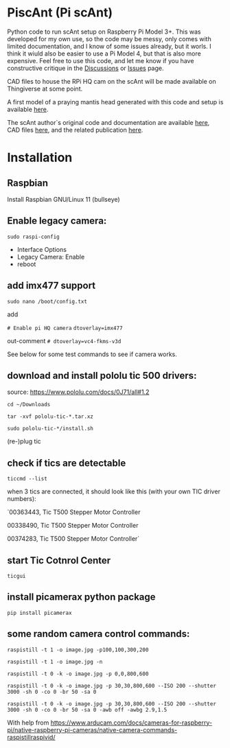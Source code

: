 # PiscAnt (Pi scAnt)
Python code to run scAnt setup on Raspberry Pi Model 3+. This was developed for my own use, so the code may be messy, only comes with limited documentation, and I know of some issues already, but it worls. I think it wiuld also be easier to use a Pi Model 4, but that is also more expensive. Feel free to use this code, and let me know if you have constructive critique in the [Discussions](https://github.com/Peter-T-Ruehr/PiscAnt/discussions) or [Issues](https://github.com/Peter-T-Ruehr/PiscAnt/issues) page.

CAD files to house the RPi HQ cam on the scAnt will be made available on Thingiverse at some point.

A first model of a praying mantis head generated with this code and setup is available [here](https://skfb.ly/ourV8).

The scAnt author`s original code and documentation are available [here](https://github.com/evo-biomech/scAnt), CAD files [here](https://www.thingiverse.com/thing:4694713), and the related publication [here](https://peerj.com/articles/11155/).

# Installation
## Raspbian
Install Raspbian GNU/Linux 11 (bullseye)

## Enable legacy camera:
`sudo raspi-config`
  * Interface Options
  * Legacy Camera: Enable
  * reboot
  
## add imx477 support
`sudo nano /boot/config.txt`

add

`# Enable pi HQ camera`
`dtoverlay=imx477`

out-comment
`# dtoverlay=vc4-fkms-v3d`

See below for some test commands to see if camera works.

## download and install pololu tic 500 drivers:
source: https://www.pololu.com/docs/0J71/all#1.2

`cd ~/Downloads`

`tar -xvf pololu-tic-*.tar.xz`

`sudo pololu-tic-*/install.sh`

(re-)plug tic

## check if tics are detectable
`ticcmd --list`

when 3 tics are connected, it should look like this (with your own TIC driver numbers):

`00363443,         Tic T500 Stepper Motor Controller     

00338490,         Tic T500 Stepper Motor Controller   

00374283,         Tic T500 Stepper Motor Controller`

## start Tic Cotnrol Center
`ticgui`

## install picamerax python package
`pip install picamerax`

## some random camera control commands:
`raspistill -t 1 -o image.jpg -p100,100,300,200`

`raspistill -t 1 -o image.jpg -n`

`raspistill -t 0 -k -o image.jpg -p 0,0,800,600`

`raspistill -t 0 -k -o image.jpg -p 30,30,800,600 --ISO 200 --shutter 3000 -sh 0 -co 0 -br 50 -sa 0`

`raspistill -t 0 -k -o image.jpg -p 30,30,800,600 --ISO 200 --shutter 3000 -sh 0 -co 0 -br 50 -sa 0 -awb off -awbg 2.9,1.5`

With help from
https://www.arducam.com/docs/cameras-for-raspberry-pi/native-raspberry-pi-cameras/native-camera-commands-raspistillraspivid/

